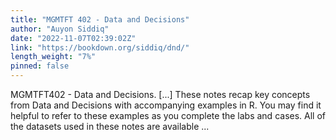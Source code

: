 ```yaml
---
title: "MGMTFT 402 - Data and Decisions"
author: "Auyon Siddiq"
date: "2022-11-07T02:39:02Z"
link: "https://bookdown.org/siddiq/dnd/"
length_weight: "7%"
pinned: false
---
```


MGMTFT402 - Data and Decisions. [...] These notes recap key concepts from Data and Decisions with accompanying examples in R. You may find it helpful to refer to these examples as you complete the labs and cases. All of the datasets used in these notes are available ...
